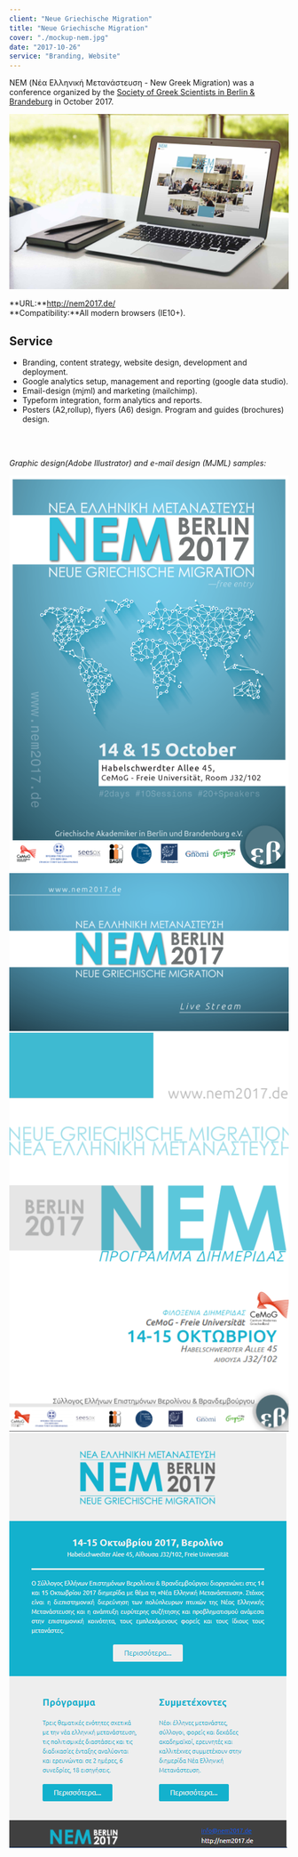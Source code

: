 ```yaml
---
client: "Neue Griechische Migration"
title: "Neue Griechische Migration"
cover: "./mockup-nem.jpg"
date: "2017-10-26"
service: "Branding, Website"
---
```

NEM (Νέα Ελληνική Μετανάστευση - New Greek Migration) was a conference organized by the [Society of Greek Scientists in Berlin & Brandeburg](http://gr-akademiker-berlin.de/) in October 2017. 


![NEM website mockup](./mockup-nem.jpg)

**URL:**http://nem2017.de/  
**Compatibility:**All modern browsers (IE10+).   

## Service
- Branding, content strategy, website design, development and deployment. 
- Google analytics setup, management and reporting (google data studio). 
- Email-design (mjml) and marketing (mailchimp).  
- Typeform integration, form analytics and reports.
- Posters (A2,rollup), flyers (A6) design. Program and guides (brochures) design.  


<dl><br></br></dl>

*Graphic design(Adobe Illustrator) and e-mail design (MJML) samples:*

![poster NEM](./A3-poster-nem.png)  
![stream NEM](./stream.png)  
![program NEM](./nem-program.png)
![nem e-mail design](./nem-email.png)  


